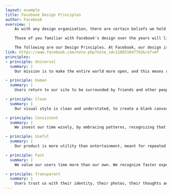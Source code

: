 ```yaml
---
layout: example
title: Facebook Design Principles
author: Facebook
overview: |
    As with any design organization, there are certain beliefs we hold at Facebook, certain qualities that we strive for in our work. It's what enables us to debate whether something "Is Facebook" or "Isn't Facebook," it's what allows us to evaluate whether anything we're designing could be improved. It's our Design Principles, and today we're excited to share them with you.

    Those of you familiar with Facebook's design over the years will likely not find any of our principles surprising. All the same, we've found it helpful to have these defined and written out in words, to tell the story of how our design team works and how it may be different from other design organizations. Over time we hope to go more in-depth into each principle listed here and give examples of how we've used them in our day-to-day.

    The following are our Design Principles. At Facebook, our design is...
link: https://www.facebook.com/note.php?note_id=118951047792&ref=mf
principles:
- principle: Universal
  summary: |
    Our mission is to make the entire world more open, and this means reaching every corner, every person. So our design needs to work for everyone, every culture, every language, every device, every stage of life. This is why we build products that work for 90% of users and cut away features that only work for just a minority, even if we step back in the short term.

- principle: Human
  summary: |
    Users return to our site to be surrounded by friends and other people near to them. This is a central promise of our product, that the people you care about are all in one place. This is why our voice and visual style stay in the background, behind people’s voices, people’s faces, and people’s expression.

- principle: Clean
  summary: |
    Our visual style is clean and understated, to create a blank canvas on which our users live. A minimal, well-lit space encourages participation and honest transparent communication. Clean is the not the easiest approach to visual style. To the contrary, margins and type scale, washes and color become more important as we reduce the number of styles we rely on.

- principle: Consistent
  summary: |
    We invest our time wisely, by embracing patterns, recognizing that our usability is greatly improved when similar parts are expressed in similar ways. Our interactions speak to users with a single voice, building trust. Reduce, reuse, don’t redesign.

- principle: Useful
  summary: |
    Our product is more utility than entertainment, meant for repeated daily use, providing value efficiently. This is why our core interactions, the ones users engage daily, are streamlined, purged of unnecessary clicks and wasted space. 

- principle: Fast
  summary: |
    We value our users time more than our own. We recognize faster experiences are more efficient and feel more effortless. As such, site performance is something our users should never notice. Our site should move as fast as we do.

- principle: Transparent
  summary: |
    Users trust us with their identity, their photos, their thoughts and conversation. We reciprocate with the utmost honesty and transparency. We are clear and up front about what’s happening and why.
---
```

